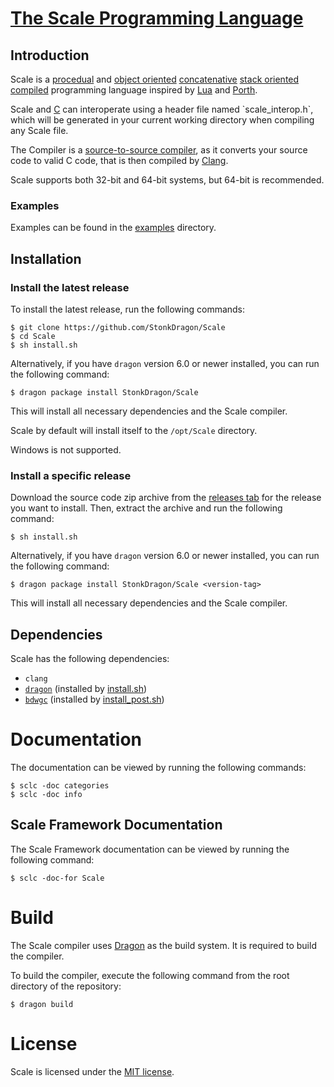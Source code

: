 # [The Scale Programming Language](https://stonkdragon.github.io/)
## Introduction
  Scale is a [procedual](https://en.wikipedia.org/wiki/Procedural_programming) and [object oriented](https://en.wikipedia.org/wiki/Object-oriented_programming) [concatenative](https://en.wikipedia.org/wiki/Concatenative_programming) [stack oriented](https://en.wikipedia.org/wiki/Stack-oriented_programming) [compiled](https://en.wikipedia.org/wiki/Compiler) programming language inspired by [Lua](https://www.lua.org/) and [Porth](https://gitlab.com/tsoding/porth).

  Scale and [C](https://en.wikipedia.org/wiki/C_(programming_language)) can interoperate using a header file named `scale_interop.h`, which will be generated in your current working directory when compiling any Scale file.

  The Compiler is a [source-to-source compiler](https://en.wikipedia.org/wiki/Source-to-source_compiler), as it converts your source code to valid C code, that is then compiled by [Clang](https://en.wikipedia.org/wiki/Clang).

  Scale supports both 32-bit and 64-bit systems, but 64-bit is recommended.

### Examples

  Examples can be found in the [examples](./examples) directory.

## Installation
### Install the latest release
To install the latest release, run the following commands:
```shell
$ git clone https://github.com/StonkDragon/Scale
$ cd Scale
$ sh install.sh
```
Alternatively, if you have `dragon` version 6.0 or newer installed, you can run the following command:
```shell
$ dragon package install StonkDragon/Scale
```

This will install all necessary dependencies and the Scale compiler.

Scale by default will install itself to the `/opt/Scale` directory.

Windows is not supported.

### Install a specific release
Download the source code zip archive from the [releases tab](https://github.com/StonkDragon/Scale/releases) for the release you want to install. Then, extract the archive and run the following command:
```shell
$ sh install.sh
```

Alternatively, if you have `dragon` version 6.0 or newer installed, you can run the following command:
```shell
$ dragon package install StonkDragon/Scale <version-tag>
```

This will install all necessary dependencies and the Scale compiler.

## Dependencies
Scale has the following dependencies:

- `clang`
- [`dragon`](https://github.com/StonkDragon/Dragon) (installed by [install.sh](./install.sh))
- [`bdwgc`](https://github.com/ivmai/bdwgc) (installed by [install_post.sh](./install_post.sh))

# Documentation

The documentation can be viewed by running the following commands:
```shell
$ sclc -doc categories
$ sclc -doc info
```

## Scale Framework Documentation

The Scale Framework documentation can be viewed by running the following command:
```shell
$ sclc -doc-for Scale
```

# Build

  The Scale compiler uses [Dragon](https://github.com/StonkDragon/Dragon) as the build system. It is required to build the compiler.

  To build the compiler, execute the following command from the root directory of the repository:

```shell
$ dragon build
```

# License

  Scale is licensed under the [MIT license](./LICENSE).
